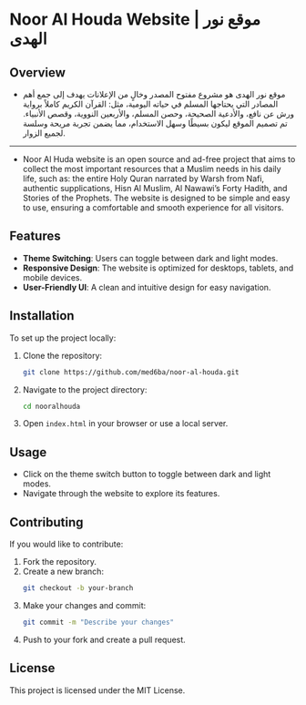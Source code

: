 # Noor Al Houda Website | موقع نور الهدى

## Overview

- موقع نور الهدى هو مشروع مفتوح المصدر وخالٍ من الإعلانات يهدف إلى جمع أهم المصادر التي يحتاجها المسلم في حياته اليومية، مثل: القرآن الكريم كاملاً برواية ورش عن نافع، والأدعية الصحيحة، وحصن المسلم، والأربعين النووية، وقصص الأنبياء. تم تصميم الموقع ليكون بسيطًا وسهل الاستخدام، مما يضمن تجربة مريحة وسلسة لجميع الزوار.
---
- Noor Al Huda website is an open source and ad-free project that aims to collect the most important resources that a Muslim needs in his daily life, such as: the entire Holy Quran narrated by Warsh from Nafi, authentic supplications, Hisn Al Muslim, Al Nawawi’s Forty Hadith, and Stories of the Prophets. The website is designed to be simple and easy to use, ensuring a comfortable and smooth experience for all visitors.

## Features

- **Theme Switching**: Users can toggle between dark and light modes.
- **Responsive Design**: The website is optimized for desktops, tablets, and mobile devices.
- **User-Friendly UI**: A clean and intuitive design for easy navigation.

## Installation

To set up the project locally:

1. Clone the repository:
   ```sh
   git clone https://github.com/med6ba/noor-al-houda.git
   ```
2. Navigate to the project directory:
   ```sh
   cd nooralhouda
   ```
3. Open `index.html` in your browser or use a local server.

## 

## Usage

- Click on the theme switch button to toggle between dark and light modes.
- Navigate through the website to explore its features.

## Contributing
If you would like to contribute:
1. Fork the repository.
2. Create a new branch:
   ```sh
   git checkout -b your-branch
   ```
3. Make your changes and commit:
   ```sh
   git commit -m "Describe your changes"
   ```
4. Push to your fork and create a pull request.

## License

This project is licensed under the MIT License.

